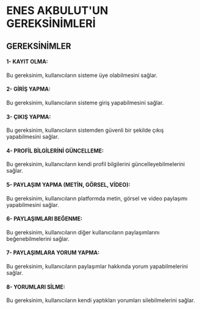 # ENES AKBULUT'UN GEREKSİNİMLERİ


## GEREKSİNİMLER


#### 1- KAYIT OLMA:
Bu gereksinim, kullanıcıların sisteme üye olabilmesini sağlar.


#### 2- GİRİŞ YAPMA:
Bu gereksinim, kullanıcıların sisteme giriş yapabilmesini sağlar.


#### 3- ÇIKIŞ YAPMA:
Bu gereksinim, kullanıcıların sistemden güvenli bir şekilde çıkış yapabilmesini sağlar.


#### 4- PROFİL BİLGİLERİNİ GÜNCELLEME:
Bu gereksinim, kullanıcıların kendi profil bilgilerini güncelleyebilmelerini sağlar.


#### 5- PAYLAŞIM YAPMA (METİN, GÖRSEL, VİDEO):
Bu gereksinim, kullanıcıların platformda metin, görsel ve video paylaşımı yapabilmesini sağlar.


#### 6- PAYLAŞIMLARI BEĞENME:
Bu gereksinim, kullanıcıların diğer kullanıcıların paylaşımlarını beğenebilmelerini sağlar.


#### 7- PAYLAŞIMLARA YORUM YAPMA:
Bu gereksinim, kullanıcıların paylaşımlar hakkında yorum yapabilmelerini sağlar.


#### 8- YORUMLARI SİLME:
Bu gereksinim, kullanıcıların kendi yaptıkları yorumları silebilmelerini sağlar.
